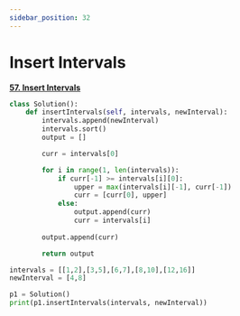```yaml
---
sidebar_position: 32
---
```


# Insert Intervals

**[57. Insert Intervals](https://leetcode.com/problems/insert-intervals/)**

```python title="Output: [[1,2], [3,10], [12,16]]"
class Solution():
    def insertIntervals(self, intervals, newInterval):
        intervals.append(newInterval)
        intervals.sort()
        output = []

        curr = intervals[0]

        for i in range(1, len(intervals)):
            if curr[-1] >= intervals[i][0]:
                upper = max(intervals[i][-1], curr[-1])
                curr = [curr[0], upper]
            else:
                output.append(curr)
                curr = intervals[i]
        
        output.append(curr)

        return output

intervals = [[1,2],[3,5],[6,7],[8,10],[12,16]]
newInterval = [4,8]

p1 = Solution()
print(p1.insertIntervals(intervals, newInterval))
```